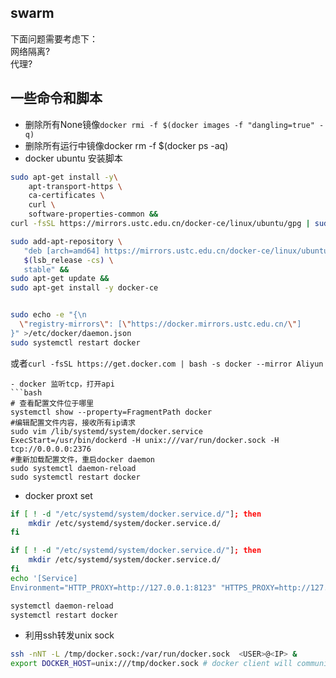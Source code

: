 ## swarm 
下面问题需要考虑下：  
网络隔离?  
代理?  

## 一些命令和脚本
- 删除所有None镜像`docker rmi -f $(docker images -f "dangling=true" -q)`  
- 删除所有运行中镜像docker rm -f $(docker ps -aq)
- docker ubuntu 安装脚本
```bash
sudo apt-get install -y\
    apt-transport-https \
    ca-certificates \
    curl \
    software-properties-common &&
curl -fsSL https://mirrors.ustc.edu.cn/docker-ce/linux/ubuntu/gpg | sudo apt-key add - &&

sudo add-apt-repository \
   "deb [arch=amd64] https://mirrors.ustc.edu.cn/docker-ce/linux/ubuntu \
   $(lsb_release -cs) \
   stable" &&
sudo apt-get update &&
sudo apt-get install -y docker-ce


sudo echo -e "{\n 
  \"registry-mirrors\": [\"https://docker.mirrors.ustc.edu.cn/\"]
}" >/etc/docker/daemon.json 
sudo systemctl restart docker
```
或者`curl -fsSL https://get.docker.com | bash -s docker --mirror Aliyun`
```
- docker 监听tcp，打开api
```bash
# 查看配置文件位于哪里
systemctl show --property=FragmentPath docker 
#编辑配置文件内容，接收所有ip请求
sudo vim /lib/systemd/system/docker.service  
ExecStart=/usr/bin/dockerd -H unix:///var/run/docker.sock -H tcp://0.0.0.0:2376
#重新加载配置文件，重启docker daemon
sudo systemctl daemon-reload
sudo systemctl restart docker
```
- docker proxt set
```sh
if [ ! -d "/etc/systemd/system/docker.service.d/"]; then
    mkdir /etc/systemd/system/docker.service.d/
fi

if [ ! -d "/etc/systemd/system/docker.service.d/"]; then
    mkdir /etc/systemd/system/docker.service.d/
fi
echo '[Service]
Environment="HTTP_PROXY=http://127.0.0.1:8123" "HTTPS_PROXY=http://127.0.0.1:8123" "NO_PROXY=localhost,127.0.0.1"' > /etc/systemd/system/docker.service.d/http-proxy.conf

systemctl daemon-reload
systemctl restart docker
```

- 利用ssh转发unix sock
```sh
ssh -nNT -L /tmp/docker.sock:/var/run/docker.sock  <USER>@<IP> &
export DOCKER_HOST=unix:///tmp/docker.sock # docker client will communicate with this sock
```